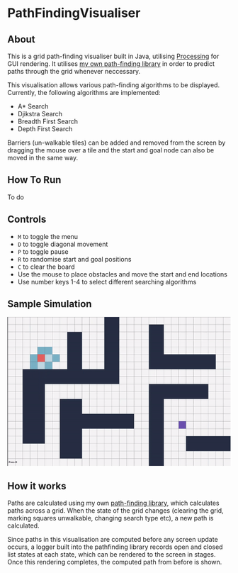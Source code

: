 # PathFindingVisualiser

## About
This is a grid path-finding visualiser built in Java, utilising [Processing](https://github.com/processing/processing) for GUI rendering.
It utilises [my own path-finding library](https://github.com/danielbatchford/PathFinding) in order to 
predict paths through the grid whenever neccessary. 

This visualisation allows various path-finding algorithms to be displayed. Currently, the following algorithms
are implemented:
- A* Search
- Djikstra Search
- Breadth First Search
- Depth First Search

Barriers (un-walkable tiles) can be added and removed from the screen by dragging the mouse over a tile
and the start and goal node can also be moved in the same way.
## How To Run
To do
## Controls
  - `M` to toggle the menu
  - `D` to toggle diagonal movement
  - `P` to toggle pause
  - `R` to randomise start and goal positions
  - `C` to clear the board
  - Use the mouse to place obstacles and move the start and end locations 
  - Use number keys 1-4 to select different searching algorithms
              
## Sample Simulation
![alt text](https://github.com/danielbatchford/PathFindingVisualiser/blob/master/sample.gif)


## How it works
Paths are calculated using my own [path-finding library](https://github.com/danielbatchford/PathFinding), which calculates paths across a grid.
When the state of the grid changes (clearing the grid, marking squares unwalkable, changing search type etc), a new path is calculated.

Since paths in this visualisation are computed before any screen update occurs, a logger built into the pathfinding library
records open and closed list states at each state, which can be rendered to the screen in stages. Once this rendering completes,
the computed path from before is shown.
